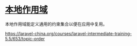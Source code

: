 # [本地作用域](https://laravel-china.org/docs/laravel/5.5/eloquent/1332#local-scopes)

本地作用域能定义通用的约束集合以便在应用中复用。

https://laravel-china.org/courses/laravel-intermediate-training-5.5/653/topic-order